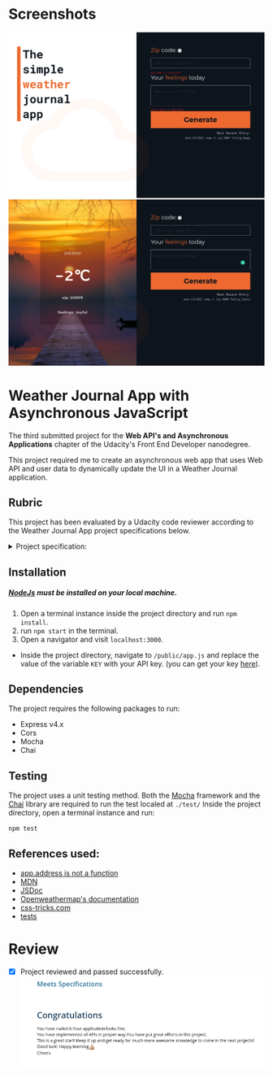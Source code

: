 # Screenshots

![alt text](repo_images/weather_screenshot01.png)
![alt text](repo_images/weather_screenshot02.png.png)

# Weather Journal App with Asynchronous JavaScript

The third submitted project for the **Web API's and Asynchronous Applications**
chapter of the Udacity's Front End Developer nanodegree.

This project required me to create an asynchronous web app that uses Web API
and user data to dynamically update the UI in a Weather Journal application.

## Rubric

This project has been evaluated by a Udacity code reviewer according to the Weather Journal App project specifications below.

<details>
<summary>Project specification:</summary>
<img src="repo_images/weatherApp-specifications.png"/>
</details>

## Installation

##### [NodeJs](https://nodejs.org/en/) must be installed on your local machine.

1. Open a terminal instance inside the project directory and run `npm install`.
2. run `npm start` in the terminal.
3. Open a navigator and visit `localhost:3000`.

- Inside the project directory, navigate to `/public/app.js` and replace the value of the variable `KEY` with your API key. (you can get your key [here](https://home.openweathermap.org/)).

## Dependencies

The project requires the following packages to run:

- Express v4.x
- Cors
- Mocha
- Chai

## Testing

The project uses a unit testing method.
Both the [Mocha](https://mochajs.org/) framework and the [Chai](https://www.chaijs.com/) library are required to run the test localed at `./test/`
Inside the project directory, open a terminal instance and run:

```
npm test
```

## References used:

- [app.address is not a function](https://stackoverflow.com/questions/33986863/mocha-api-testing-getting-typeerror-app-address-is-not-a-function)
- [MDN](https://developer.mozilla.org)
- [JSDoc](https://jsdoc.app/)
- [Openweathermap's documentation](https://openweathermap.org/current#data)
- [css-tricks.com](https://css-tricks.com/almanac/properties/b/backdrop-filter/)
- [tests](https://www.chaijs.com/guide/styles/)

# Review

- [x] Project reviewed and passed successfully.
      ![alt text](repo_images/review.png)
